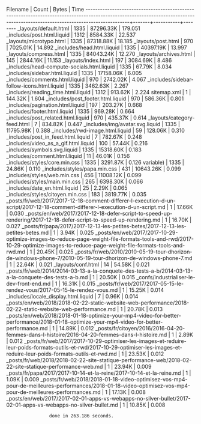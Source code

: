 Filename | Count | Bytes | Time
------------------------------------------------------------------------------------------------------------------------------------------------------------------------------+-------+-----------+--------
\_layouts/default.html | 1335 | 87296.33K | 179.051
\_includes/post.html.liquid | 1312 | 8584.33K | 22.537
\_layouts/microtypo.html | 1335 | 87318.88K | 18.185
\_layouts/post.html | 970 | 7025.01K | 14.892
\_includes/head.html.liquid | 1335 | 40397.19K | 13.997
\_layouts/compress.html | 1335 | 84043.24K | 12.270
\_layouts/archives.html | 145 | 2844.16K | 11.153
\_layouts/index.html | 197 | 3084.69K | 8.486
\_includes/head-compute-socials.html.liquid | 1335 | 67.79K | 8.034
\_includes/sidebar.html.liquid | 1335 | 17158.06K | 6.005
\_includes/comments.html.liquid | 970 | 2742.02K | 4.067
\_includes/sidebar-follow-icons.html.liquid | 1335 | 3462.63K | 2.267
\_includes/reading_time.html.liquid | 1312 | 913.62K | 2.224
sitemap.xml | 1 | 144.32K | 1.604
\_includes/post_footer.html.liquid | 970 | 586.36K | 0.801
\_includes/pagination.html.liquid | 197 | 203.27K | 0.668
\_includes/footer.html.liquid | 1335 | 969.28K | 0.664
\_includes/post_related.html.liquid | 970 | 435.37K | 0.614
\_layouts/category-feed.html | 7 | 834.82K | 0.447
\_includes/img/avatar.svg.liquid | 1335 | 11795.98K | 0.388
\_includes/rwd-image.html.liquid | 59 | 128.06K | 0.310
\_includes/post_in_feed.html.liquid | 7 | 782.67K | 0.248
\_includes/video_as_a_gif.html.liquid | 100 | 57.44K | 0.216
\_includes/symbols.svg.liquid | 1335 | 15318.60K | 0.183
\_includes/comment.html.liquid | 11 | 46.01K | 0.156
\_includes/styles/core.min.css | 1335 | 3291.87K | 0.126
variable) | 1335 | 24.86K | 0.110
\_includes/styles/papa.min.css | 431 | 10643.26K | 0.099
\_includes/styles/web.min.css | 456 | 11008.12K | 0.099
\_includes/styles/main.min.css | 265 | 6398.30K | 0.066
\_includes/date_en.html.liquid | 25 | 2.29K | 0.065
\_includes/styles/citoyen.min.css | 183 | 3819.77K | 0.035
\_posts/fr/web/2017/2017-12-18-comment-differer-l-execution-d-un-script/2017-12-18-comment-differer-l-execution-d-un-script.md | 1 | 17.66K | 0.030
\_posts/en/web/2017/2017-12-18-defer-script-to-speed-up-rendering/2017-12-18-defer-script-to-speed-up-rendering.md | 1 | 16.70K | 0.027
\_posts/fr/papa/2017/2017-12-13-les-petites-betes/2017-12-13-les-petites-betes.md | 1 | 3.94K | 0.025
\_posts/en/web/2017/2017-10-29-optimize-images-to-reduce-page-weight-file-formats-tools-and-rwd/2017-10-29-optimize-images-to-reduce-page-weight-file-formats-tools-and-rwd.md | 1 | 20.45K | 0.025
\_posts/fr/web/2010/2010-05-19-tour-dhorizon-de-windows-phone-7/2010-05-19-tour-dhorizon-de-windows-phone-7.md | 1 | 22.64K | 0.021
\_layouts/conf.html | 14 | 54.58K | 0.021
\_posts/fr/web/2014/2014-03-13-a-la-conquete-des-tests-a-b/2014-03-13-a-la-conquete-des-tests-a-b.md | 1 | 20.50K | 0.015
\_confs/industrialiser-le-dev-front-end.md | 1 | 16.31K | 0.015
\_posts/fr/web/2017/2017-05-15-le-rendez-vous/2017-05-15-le-rendez-vous.md | 1 | 15.25K | 0.014
\_includes/locale_display.html.liquid | 7 | 0.96K | 0.014
\_posts/en/web/2018/2018-02-22-static-website-web-performance/2018-02-22-static-website-web-performance.md | 1 | 20.78K | 0.013
\_posts/en/web/2018/2018-01-18-optimize-your-mp4-video-for-better-performance/2018-01-18-optimize-your-mp4-video-for-better-performance.md | 1 | 14.89K | 0.012
\_posts/fr/citoyen/2016/2016-04-20-femmes-dans-l-histoire/2016-04-20-femmes-dans-l-histoire.md | 1 | 2.89K | 0.012
\_posts/fr/web/2017/2017-10-29-optimiser-les-images-et-reduire-leur-poids-formats-outils-et-rwd/2017-10-29-optimiser-les-images-et-reduire-leur-poids-formats-outils-et-rwd.md | 1 | 23.53K | 0.012
\_posts/fr/web/2018/2018-02-22-site-statique-performance-web/2018-02-22-site-statique-performance-web.md | 1 | 23.94K | 0.009
\_posts/fr/papa/2017/2017-10-14-et-la-reine/2017-10-14-et-la-reine.md | 1 | 1.09K | 0.009
\_posts/fr/web/2018/2018-01-18-video-optimisez-vos-mp4-pour-de-meilleures-performances/2018-01-18-video-optimisez-vos-mp4-pour-de-meilleures-performances.md | 1 | 17.13K | 0.008
\_posts/en/web/2017/2017-02-01-apps-vs-webapps-no-silver-bullet/2017-02-01-apps-vs-webapps-no-silver-bullet.md | 1 | 10.85K | 0.008

                    done in 263.186 seconds.
